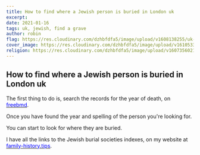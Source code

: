 ```yaml
---
title: How to find where a Jewish person is buried in London uk
excerpt:
date: 2021-01-16
tags: uk, jewish, find a grave
author: robin
flag: https://res.cloudinary.com/dzhbfdfa5/image/upload/v1608138255/uk-flag_fxtdvo.jpg
cover_image: https://res.cloudinary.com/dzhbfdfa5/image/upload/v1610533949/jewishgrave_vhpdnn.webp
religion: https://res.cloudinary.com/dzhbfdfa5/image/upload/v1607356021/star-jewish_fcdw63.jpg
---
```


## How to find where a Jewish person is buried in London uk

The first thing to do is, search the records for the year of death, on [<span style="color:blue">freebmd</span>](https://www.freebmd.org.uk).

Once you have found the year and spelling of the person you're looking for.

 You can start to look for where they are buried.

I have all the links to the Jewish burial societies indexes, on my website at [<span style="color:blue">family-history.tips</span>](https://family-history.tips/Jewish/british).
